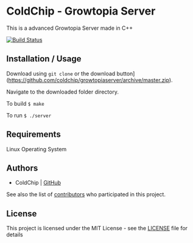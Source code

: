 ColdChip - Growtopia Server
===========================

This is a advanced Growtopia Server made in C++

[![Build Status](https://api.travis-ci.org/coldchip/growtopiaserver.svg?branch=master)](https://api.travis-ci.org/coldchip/growtopiaserver.svg?branch=master)

Installation / Usage
--------------------

Download using `git clone` or the download button](https://github.com/coldchip/growtopiaserver/archive/master.zip).

Navigate to the downloaded folder directory.

To build `$ make`

To run `$ ./server`

Requirements
------------

Linux Operating System

Authors
-------

- ColdChip  | [GitHub](https://github.com/coldchip)

See also the list of [contributors](https://github.com/coldchip/growtopiaserver/contributors) who participated in this project.

License
-------

This project is licensed under the MIT License - see the [LICENSE](LICENSE) file for details
